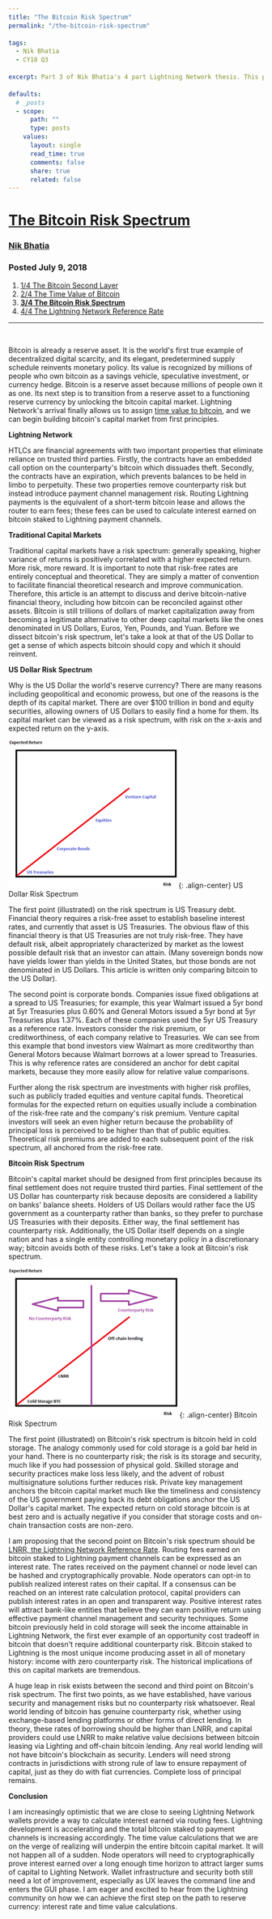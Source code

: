 ```yaml
---
title: "The Bitcoin Risk Spectrum"
permalink: "/the-bitcoin-risk-spectrum" 

tags:
  - Nik Bhatia
  - CY18 Q3

excerpt: Part 3 of Nik Bhatia's 4 part Lightning Network thesis. This post looks at the bitcoin risk spectrum. Posted July 9, 2018.

defaults:
  # _posts
  - scope:
      path: ""
      type: posts
    values:
      layout: single
      read_time: true
      comments: false
      share: true
      related: false
---
```


# [The Bitcoin Risk Spectrum](https://medium.com/@timevalueofbtc/the-bitcoin-risk-spectrum-949f6abec290)
### [Nik Bhatia](https://medium.com/@timevalueofbtc)
### Posted July 9, 2018

1. [1/4 The Bitcoin Second Layer](https://cryptowords.github.io/the-bitcoin-second-layer)
2. [2/4 The Time Value of Bitcoin](https://medium.com/@timevalueofbtc/the-time-value-of-bitcoin-3807b91f02d2)
3. **[3/4 The Bitcoin Risk Spectrum](https://medium.com/@timevalueofbtc/the-bitcoin-risk-spectrum-949f6abec290)**
4. [4/4 The Lightning Network Reference Rate](https://cryptowords.github.io/the-lightning-reference-rate)

***

<br>


Bitcoin is already a reserve asset. It is the world's first true example of decentralized digital scarcity, and its elegant, predetermined supply schedule reinvents monetary policy. Its value is recognized by millions of people who own bitcoin as a savings vehicle, speculative investment, or currency hedge. Bitcoin is a reserve asset because millions of people own it as one. Its next step is to transition from a reserve asset to a functioning reserve currency by unlocking the bitcoin capital market. Lightning Network's arrival finally allows us to assign [time value to bitcoin](https://medium.com/@timevalueofbtc/the-time-value-of-bitcoin-3807b91f02d2), and we can begin building bitcoin's capital market from first principles.

**Lightning Network**

HTLCs are financial agreements with two important properties that eliminate reliance on trusted third parties. Firstly, the contracts have an embedded call option on the counterparty's bitcoin which dissuades theft. Secondly, the contracts have an expiration, which prevents balances to be held in limbo to perpetuity. These two properties remove counterparty risk but instead introduce payment channel management risk. Routing Lightning payments is the equivalent of a short-term bitcoin lease and allows the router to earn fees; these fees can be used to calculate interest earned on bitcoin staked to Lightning payment channels.

**Traditional Capital Markets**

Traditional capital markets have a risk spectrum: generally speaking, higher variance of returns is positively correlated with a higher expected return. More risk, more reward. It is important to note that risk-free rates are entirely conceptual and theoretical. They are simply a matter of convention to facilitate financial theoretical research and improve communication. Therefore, this article is an attempt to discuss and derive bitcoin-native financial theory, including how bitcoin can be reconciled against other assets. Bitcoin is still trillions of dollars of market capitalization away from becoming a legitimate alternative to other deep capital markets like the ones denominated in US Dollars, Euros, Yen, Pounds, and Yuan. Before we dissect bitcoin's risk spectrum, let's take a look at that of the US Dollar to get a sense of which aspects bitcoin should copy and which it should reinvent.

**US Dollar Risk Spectrum**

Why is the US Dollar the world's reserve currency? There are many reasons including geopolitical and economic prowess, but one of the reasons is the depth of its capital market. There are over $100 trillion in bond and equity securities, allowing owners of US Dollars to easily find a home for them. Its capital market can be viewed as a risk spectrum, with risk on the x-axis and expected return on the y-axis.

![](/assets/images/cy18/cy18q3m7/nb-1.png){: .align-center}
US Dollar Risk Spectrum

The first point (illustrated) on the risk spectrum is US Treasury debt. Financial theory requires a risk-free asset to establish baseline interest rates, and currently that asset is US Treasuries. The obvious flaw of this financial theory is that US Treasuries are not truly risk-free. They have default risk, albeit appropriately characterized by market as the lowest possible default risk that an investor can attain. (Many sovereign bonds now have yields lower than yields in the United States, but those bonds are not denominated in US Dollars. This article is written only comparing bitcoin to the US Dollar).

The second point is corporate bonds. Companies issue fixed obligations at a spread to US Treasuries; for example, this year Walmart issued a 5yr bond at 5yr Treasuries plus 0.60% and General Motors issued a 5yr bond at 5yr Treasuries plus 1.37%. Each of these companies used the 5yr US Treasury as a reference rate. Investors consider the risk premium, or creditworthiness, of each company relative to Treasuries. We can see from this example that bond investors view Walmart as more creditworthy than General Motors because Walmart borrows at a lower spread to Treasuries. This is why reference rates are considered an anchor for debt capital markets, because they more easily allow for relative value comparisons.

Further along the risk spectrum are investments with higher risk profiles, such as publicly traded equities and venture capital funds. Theoretical formulas for the expected return on equities usually include a combination of the risk-free rate and the company's risk premium. Venture capital investors will seek an even higher return because the probability of principal loss is perceived to be higher than that of public equities. Theoretical risk premiums are added to each subsequent point of the risk spectrum, all anchored from the risk-free rate.

**Bitcoin Risk Spectrum**

Bitcoin's capital market should be designed from first principles because its final settlement does not require trusted third parties. Final settlement of the US Dollar has counterparty risk because deposits are considered a liability on banks' balance sheets. Holders of US Dollars would rather face the US government as a counterparty rather than banks, so they prefer to purchase US Treasuries with their deposits. Either way, the final settlement has counterparty risk. Additionally, the US Dollar itself depends on a single nation and has a single entity controlling monetary policy in a discretionary way; bitcoin avoids both of these risks. Let's take a look at Bitcoin's risk spectrum.

![](/assets/images/cy18/cy18q3m7/nb-2.png){: .align-center}
Bitcoin Risk Spectrum

The first point (illustrated) on Bitcoin's risk spectrum is bitcoin held in cold storage. The analogy commonly used for cold storage is a gold bar held in your hand. There is no counterparty risk; the risk is its storage and security, much like if you had possession of physical gold. Skilled storage and security practices make loss less likely, and the advent of robust multisignature solutions further reduces risk. Private key management anchors the bitcoin capital market much like the timeliness and consistency of the US government paying back its debt obligations anchor the US Dollar's capital market. The expected return on cold storage bitcoin is at best zero and is actually negative if you consider that storage costs and on-chain transaction costs are non-zero.

I am proposing that the second point on Bitcoin's risk spectrum should be [LNRR, the Lightning Network Reference Rate](https://medium.com/@timevalueofbtc/the-time-value-of-bitcoin-3807b91f02d2). Routing fees earned on bitcoin staked to Lightning payment channels can be expressed as an interest rate. The rates received on the payment channel or node level can be hashed and cryptographically provable. Node operators can opt-in to publish realized interest rates on their capital. If a consensus can be reached on an interest rate calculation protocol, capital providers can publish interest rates in an open and transparent way. Positive interest rates will attract bank-like entities that believe they can earn positive return using effective payment channel management and security techniques. Some bitcoin previously held in cold storage will seek the income attainable in Lightning Network, the first ever example of an opportunity cost tradeoff in bitcoin that doesn't require additional counterparty risk. Bitcoin staked to Lightning is the most unique income producing asset in all of monetary history: income with zero counterparty risk. The historical implications of this on capital markets are tremendous.

A huge leap in risk exists between the second and third point on Bitcoin's risk spectrum. The first two points, as we have established, have various security and management risks but no counterparty risk whatsoever. Real world lending of bitcoin has genuine counterparty risk, whether using exchange-based lending platforms or other forms of direct lending. In theory, these rates of borrowing should be higher than LNRR, and capital providers could use LNRR to make relative value decisions between bitcoin leasing via Lighting and off-chain bitcoin lending. Any real world lending will not have bitcoin's blockchain as security. Lenders will need strong contracts in jurisdictions with strong rule of law to ensure repayment of capital, just as they do with fiat currencies. Complete loss of principal remains.

**Conclusion**

I am increasingly optimistic that we are close to seeing Lightning Network wallets provide a way to calculate interest earned via routing fees. Lightning development is accelerating and the total bitcoin staked to payment channels is increasing accordingly. The time value calculations that we are on the verge of realizing will underpin the entire bitcoin capital market. It will not happen all of a sudden. Node operators will need to cryptographically prove interest earned over a long enough time horizon to attract larger sums of capital to Lighting Network. Wallet infrastructure and security both still need a lot of improvement, especially as UX leaves the command line and enters the GUI phase. I am eager and excited to hear from the Lightning community on how we can achieve the first step on the path to reserve currency: interest rate and time value calculations.

